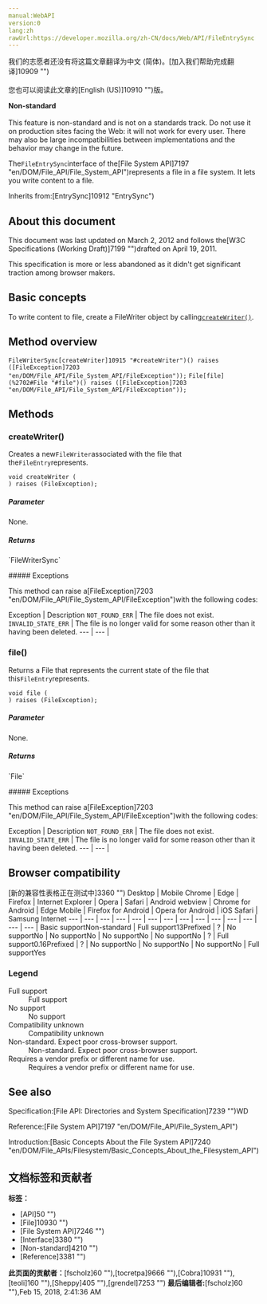 ```yaml
---
manual:WebAPI
version:0
lang:zh
rawUrl:https://developer.mozilla.org/zh-CN/docs/Web/API/FileEntrySync
---
```




<bdi>我们的志愿者还没有将这篇文章翻译为<bdi>中文 (简体)</bdi>。[加入我们帮助完成翻译]10909 "")<br></br>您也可以阅读此文章的[English (US)]10910 "")版。</bdi>






**Non-standard**<br></br>This feature is non-standard and is not on a standards track. Do not use it on production sites facing the Web: it will not work for every user. There may also be large incompatibilities between implementations and the behavior may change in the future.




The`FileEntrySync`interface of the[File System API]7197 "en/DOM/File_API/File_System_API")represents a file in a file system. It lets you write content to a file.



Inherits from:[EntrySync]10912 "EntrySync")


## About this document<a name="About_this_document"></a>


This document was last updated on March 2, 2012 and follows the[W3C Specifications (Working Draft)]7199 "")drafted on April 19, 2011.



This specification is more or less abandoned as it didn&#39;t get significant traction among browser makers.


## Basic concepts<a name="basic_concepts"></a>


To write content to file, create a FileWriter object by calling[`createWriter()`](%2702#createWriter "").


## Method overview<a name="Method_overview"></a>
`FileWriterSync[createWriter]10915 "#createWriter")() raises ([FileException]7203 "en/DOM/File_API/File_System_API/FileException"));` 
`File[file](%2702#File "#file")() raises ([FileException]7203 "en/DOM/File_API/File_System_API/FileException"));` 


## Methods<a name="Methods"></a>

### createWriter()<a name="createWriter"></a>


Creates a new`FileWriter`associated with the file that the`FileEntry`represents.


```
void createWriter (
) raises (FileException);
```

##### Parameter<a name="Parameter"></a>


None.


##### Returns<a name="Returns"></a>
<dl><dt>`FileWriterSync`</dt></dl>
##### Exceptions<a name="Exceptions"></a>


This method can raise a[FileException]7203 "en/DOM/File_API/File_System_API/FileException")with the following codes:

Exception | Description 
`NOT_FOUND_ERR` | The file does not exist. 
`INVALID_STATE_ERR` | The file is no longer valid for some reason other than it having been deleted. 
 ---  |  ---  | 


### file()<a name="File"></a>


Returns a File that represents the current state of the file that this`FileEntry`represents.


```
void file (
) raises (FileException);
```

##### Parameter<a name="Parameter_2"></a>


None.


##### Returns<a name="Returns_2"></a>
<dl><dt>`File`</dt></dl>
##### Exceptions<a name="Exceptions_2"></a>


This method can raise a[FileException]7203 "en/DOM/File_API/File_System_API/FileException")with the following codes:

Exception | Description 
`NOT_FOUND_ERR` | The file does not exist. 
`INVALID_STATE_ERR` | The file is no longer valid for some reason other than it having been deleted. 
 ---  |  ---  | 


## Browser compatibility<a name="Browser_Compatibility"></a>
[新的兼容性表格正在测试中<i></i>]3360 "")
<abbr>Desktop<i></i></abbr> | <abbr>Mobile<i></i></abbr> 
<abbr>Chrome<i></i></abbr> | <abbr>Edge<i></i></abbr> | <abbr>Firefox<i></i></abbr> | <abbr>Internet Explorer<i></i></abbr> | <abbr>Opera<i></i></abbr> | <abbr>Safari<i></i></abbr> | <abbr>Android webview<i></i></abbr> | <abbr>Chrome for Android<i></i></abbr> | <abbr>Edge Mobile<i></i></abbr> | <abbr>Firefox for Android<i></i></abbr> | <abbr>Opera for Android<i></i></abbr> | <abbr>iOS Safari<i></i></abbr> | <abbr>Samsung Internet<i></i></abbr> 
 ---  |  ---  |  ---  |  ---  |  ---  |  ---  |  ---  |  ---  |  ---  |  ---  |  ---  |  ---  |  ---  |  ---  | 
Basic support<abbr>Non-standard<i></i></abbr> | <abbr>Full support</abbr>13<abbr>Prefixed<i></i></abbr> | <abbr>?</abbr> | <abbr>No support</abbr>No | <abbr>No support</abbr>No | <abbr>No support</abbr>No | <abbr>No support</abbr>No | <abbr>?</abbr> | <abbr>Full support</abbr>0.16<abbr>Prefixed<i></i></abbr> | <abbr>?</abbr> | <abbr>No support</abbr>No | <abbr>No support</abbr>No | <abbr>No support</abbr>No | <abbr>Full support</abbr>Yes 


### Legend<a name="Legend"></a>
<dl><dt><abbr>Full support</abbr></dt><dd>Full support</dd><dt><abbr>No support</abbr></dt><dd>No support</dd><dt><abbr>Compatibility unknown</abbr></dt><dd>Compatibility unknown</dd><dt><abbr>Non-standard. Expect poor cross-browser support.<i></i></abbr></dt><dd>Non-standard. Expect poor cross-browser support.</dd><dt><abbr>Requires a vendor prefix or different name for use.<i></i></abbr></dt><dd>Requires a vendor prefix or different name for use.</dd></dl>

## See also<a name="See_also"></a>


Specification:[File API: Directories and System Specification]7239 "")WD



Reference:[File System API]7197 "en/DOM/File_API/File_System_API")



Introduction:[Basic Concepts About the File System API]7240 "en/DOM/File_APIs/Filesystem/Basic_Concepts_About_the_Filesystem_API")




## 文档标签和贡献者
**标签：**
* [API]50 "")
* [File]10930 "")
* [File System API]7246 "")
* [Interface]3380 "")
* [Non-standard]4210 "")
* [Reference]3381 "")

**此页面的贡献者：**[fscholz]60 ""),[tocretpa]9666 ""),[Cobra]10931 ""),[teoli]160 ""),[Sheppy]405 ""),[grendel]7253 "")
**最后编辑者:**[fscholz]60 ""),<time>Feb 15, 2018, 2:41:36 AM</time>


